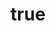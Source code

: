 ---
artist: 'Shinichi Atobe'
title: Yes
apple_link: 'https://music.apple.com/us/album/yes/1523111512'
link: 'https://www.dropbox.com/s/76os9z22b2lcsc4/Shinichi.zip?dl=1'
content: ""
new_image: ../assets/FFWD/Shinichi.jpg
published_date: '2020-07-26T01:41:32.000Z'
---